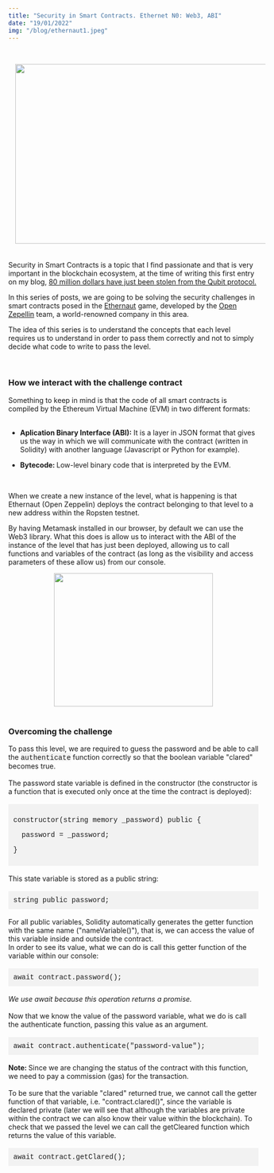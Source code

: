 ```yaml
---
title: "Security in Smart Contracts. Ethernet N0: Web3, ABI"
date: "19/01/2022"
img: "/blog/ethernaut1.jpeg"
---
```


<p><br /></p>
<div class="separator" style="clear: both; text-align: center;">
  <a href="https://blogger.googleusercontent.com/img/a/AVvXsEhmzBpeq7lZVSwmGhJp72dlVrWicI1bvt82ERW6oQCvfGduobT20hGhIGaK8E0imNjWcaE_qAU-BdgeyP1VTsoPL--5H__GMtFTKhEq8WepsHwKwN5NTPUMQReoACRg3Sq1LmNt8mgS6NTWaOi26QeG08tXNRADeQYb-QUOXP-lokC6dczvCpQQ7pT7=s753" style="margin-left: 1em; margin-right: 1em;"><img border="0" data-original-height="422" data-original-width="753" height="361" src="https://blogger.googleusercontent.com/img/a/AVvXsEhmzBpeq7lZVSwmGhJp72dlVrWicI1bvt82ERW6oQCvfGduobT20hGhIGaK8E0imNjWcaE_qAU-BdgeyP1VTsoPL--5H__GMtFTKhEq8WepsHwKwN5NTPUMQReoACRg3Sq1LmNt8mgS6NTWaOi26QeG08tXNRADeQYb-QUOXP-lokC6dczvCpQQ7pT7=w640-h361" width="640" /></a>
</div>
<div><br /></div><div style="text-align: left;"><br /></div><div style="text-align: left;">Security in Smart Contracts is a topic that I find passionate and that is very important in the blockchain ecosystem, at the time of writing this first entry on my blog, <a href="https://rekt.news/qubit-rekt/" rel="nofollow" target="_blank">80 million dollars have just been stolen from the Qubit protocol.</a></div><p style="text-align: left;">In this series of posts, we are going to be solving the security challenges in smart contracts posed in the <a href="https://ethernaut.openzeppelin.com/" rel="nofollow" target="_blank">Ethernaut</a> game, developed by the <a href="https://openzeppelin.com/" rel="nofollow" target="_blank">Open Zepellin</a> team, a world-renowned company in this area.</p>
<p style="text-align: left;">The idea of this series is to understand the concepts that each level requires us to understand in order to pass them correctly and not to simply decide what code to write to pass the level.</p><p style="text-align: left;"><br /></p>
<h3 style="text-align: left;">How we interact with the challenge contract</h3>
<div style="text-align: left;">Something to keep in mind is that the code of all smart contracts is compiled by the Ethereum Virtual Machine (EVM) in two different formats:</div>
<div style="text-align: left;"><br /></div>
<div>
  <ul style="text-align: left;">
    <li style="text-align: left;">
      <b>Aplication Binary Interface (ABI):</b>&nbsp;It is a layer in JSON format that gives us the way in which we will communicate with the contract (written in Solidity) with another language (Javascript or Python for example).</li>
  </ul>
  <ul style="text-align: left;">
    <li style="text-align: left;">
      <b>Bytecode:&nbsp;</b>Low-level binary code that is interpreted by the EVM.</li>
  </ul>
</div>
<p style="text-align: left;"><br /></p>
<p style="text-align: left;">When we create a new instance of the level, what is happening is that Ethernaut (Open Zeppelin) deploys the contract belonging to that level to a new address within the Ropsten testnet.</p>
<p style="text-align: left;">By having Metamask installed in our browser, by default we can use the Web3 library. What this does is allow us to interact with the ABI of the instance of the level that has just been deployed, allowing us to call functions and variables of the contract (as long as the visibility and access parameters of these allow us) from our console.</p>
<div class="separator" style="clear: both; text-align: center;">
  <a href="https://blogger.googleusercontent.com/img/a/AVvXsEgexHAnbQWEKoXi53PM4N3m9mk3ElXUr7CEuq_4VNGUKWty--rwi51Pq9LrITQktYDZu89UCSzh9Cs2NJA-4eUg4IsnEGMP6syRWw9BPEVJXjQHoGud9Q4uW1zWW9gUCcx8PSMMl6uRM6hVKEyU-XPJTHIYhrkvjnAYI2SpHOoeOrJIOhE2Z4xCxR68=s882" style="margin-left: 1em; margin-right: 1em;"><img border="0" data-original-height="738" data-original-width="882" height="268" src="https://blogger.googleusercontent.com/img/a/AVvXsEgexHAnbQWEKoXi53PM4N3m9mk3ElXUr7CEuq_4VNGUKWty--rwi51Pq9LrITQktYDZu89UCSzh9Cs2NJA-4eUg4IsnEGMP6syRWw9BPEVJXjQHoGud9Q4uW1zWW9gUCcx8PSMMl6uRM6hVKEyU-XPJTHIYhrkvjnAYI2SpHOoeOrJIOhE2Z4xCxR68=s320" width="320" /></a>
</div>
<div style="text-align: left;"><br /></div>
<h3 style="text-align: left;">Overcoming the challenge</h3>
<div style="text-align: left;">To pass this level, we are required to guess the password and be able to call the <span style="background-color: #f3f3f3;"><span style="font-family: courier;">authenticate</span></span> function correctly so that the boolean variable "clared" becomes true.</div>
<div style="text-align: left;"><br /></div>
<div style="text-align: left;">The password state variable is defined in the constructor (the constructor is a function that is executed only once at the time the contract is deployed):</div><div><br /></div>
<div style="background-color: #f2f2f2; padding: 10px;">
  <p><span style="font-family: courier;">constructor(string memory _password) public {</span></p><p><span style="font-family: courier;">&nbsp; password = _password;</span></p><p><span style="font-family: courier;">}</span></p>
</div>

<div><br /></div><div>This state variable is stored as a public string:</div><div><br /></div>
<div style="background-color: #f2f2f2; padding: 10px;"><span style="font-family: courier;">
  string public password;
</span></div>
<div><br /></div>
<div style="text-align: left;"><div>For all public variables, Solidity automatically generates the getter function with the same name ("nameVariable()"), that is, we can access the value of this variable inside and outside the contract.</div><div>In order to see its value, what we can do is call this getter function of the variable within our console:</div></div><div><br /></div>
<div style="background-color: #f2f2f2; padding: 10px;"><span style="font-family: courier;">await contract.password();</span></div>
<br /><div><i>We use await because this operation returns a promise.</i></div><div><br /></div><div>Now that we know the value of the password variable, what we do is call the authenticate function, passing this value as an argument.</div><div><br /></div>
<div style="background-color: #f2f2f2; padding: 10px;"><span style="font-family: courier;">await contract.authenticate("password-value");</span></div><div><br /></div><div style="text-align: left;"><b>Note: </b>Since we are changing the status of the contract with this function, we need to pay a commission (gas) for the transaction.</div><div style="text-align: left;"><br /></div><div style="text-align: left;">To be sure that the variable "clared" returned true, we cannot call the getter function of that variable, i.e. "contract.clared()", since the variable is declared private (later we will see that although the variables are private within the contract we can also know their value within the blockchain). To check that we passed the level we can call the getCleared function which returns the value of this variable.</div><div><br /></div>
<div style="background-color: #f2f2f2; padding: 10px;"><span style="font-family: courier;">await contract.getClared();</span></div>
<div></div>